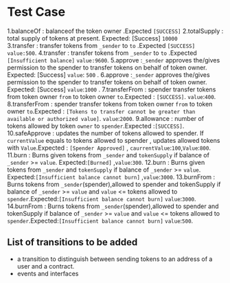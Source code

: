 # Test Case
1.balanceOf : balanceof the token owner .Expected `[SUCCESS]`
2.totalSupply : total supply of tokens at present. Expected: [Success] `10000` <br/>
3.transfer : transfer tokens from `_sender` to `to` .Expected `[SUCCESS]` `value:500`.
4.transfer : transfer tokens from `_sender` to `to` .Expected `[Insufficient balance]` `value:9600`.
5.approve :`_sender` approves the/gives permission to the spender to transfer tokens on behalf of token owner. Expected: [Success] `value`: `500` .
6.approve :`_sender` approves the/gives permission to the spender to transfer tokens on behalf of token owner. Expected: [Success] `value`:`1000` .
7.transferFrom : spender transfer tokens from token owner `from` to token owner `to`.Expected : `[SUCCESS]`. `value`:`400`.
8.transferFrom : spender transfer tokens from token owner `from` to token owner `to`.Expected : `[Tokens to transfer cannot be greater than available or authorized value]`. `value`:`2000`.
9.allowance : number of tokens allowed by token `owner` to  `spender`.Expected :`[SUCCESS]`.
10.safeApprove : updates the number of tokens allowed to spender. If `currentValue` equals to tokens allowed to spender , updates allowed tokens with `Value`.Expected : `[Spender Approved]` , `caurrentValue`:`100`,`Value`:`800`.
11.burn : Burns given tokens from `_sender` and `tokenSupply` if balance of `_sender` >= `value`. Expected:`[Burned]` ,`value`:`300`.
12.burn : Burns given tokens from `_sender` and `tokenSupply` if balance of `_sender` >= `value`. Expected:`[Insufficient balance cannot burn]` ,`value`:`3000`.
13.burnFrom : Burns tokens from `_sender`(spender),allowed to spender and tokenSupply if balance of `_sender` >= `value` and `value` <= tokens allowed to `spender`.Expected:`[Insufficient balance cannot burn]` `value`:`3000`.
14.burnFrom : Burns tokens from `_sender`(spender),allowed to spender and tokenSupply if balance of `_sender` >= `value` and `value` <= tokens allowed to `spender`.Expected:`[Insufficient balance cannot burn]` `value`:`500`.

## List of transitions to be added

  * a transition to distinguish between sending tokens to an address of a user and a contract.
  * events and interfaces 
